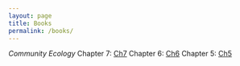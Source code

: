 ```yaml
---
layout: page
title: Books
permalink: /books/
---
```


_Community Ecology_
Chapter 7: [Ch7](/files/2024-08-07-Ch7.md)
Chapter 6: [Ch6](/files/2024-08-07-Ch6.md)
Chapter 5: [Ch5](/files/2024-08-07-Ch5.md)

